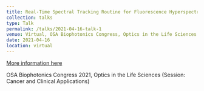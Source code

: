 ```yaml
---
title: Real-Time Spectral Tracking Routine for Fluorescence Hyperspectral Guidance in Breast Conserving Surgery 
collection: talks
type: Talk
permalink: /talks/2021-04-16-talk-1
venue: Virtual, OSA Biophotonics Congress, Optics in the Life Sciences
date: 2021-04-16
location: virtual
---
```


[More information here](https://www.osa.org/en-us/meetings/osa_meetings/osa_biophotonics_congress/)

OSA Biophotonics Congress 2021, Optics in the Life Sciences (Session: Cancer and Clinical Applications) 
